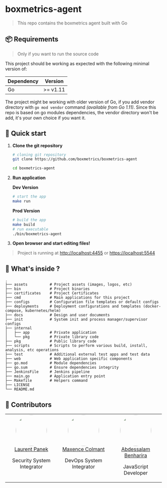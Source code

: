 # boxmetrics-agent

> This repo contains the boxmetrics agent built with Go

## 📦 Requirements

> Only if you want to run the source code

This project should be working as expected with the following minimal version of:

| Dependency | Version  |
| ---------- | :------: |
| Go         | >= v1.11 |

The project might be working with older version of Go, if you add vendor directory with `go mod vendor` command _(available from Go 1.11)_. Since this repo is based on go modules dependencies, the vendor directory won't be add, it's your own choice if you want it.

## 🚀 Quick start

1. **Clone the git repository**

   ```bash
   # cloning git repository
   git clone https://github.com/boxmetrics/boxmetrics-agent

   cd boxmetrics-agent
   ```

2. **Run application**

   **Dev Version**

   ```bash
   # start the app
   make run
   ```

   **Prod Version**

   ```bash
   # build the app
   make build
   # run executable
   ./bin/boxmetrics-agent
   ```

3. **Open browser and start editing files!**

> Project is running at <http://localhost:4455> or <https://localhost:5544>

## 🧐 What's inside ?

```text
.
├── assets          # Project assets (images, logos, etc)
├── bin             # Project binaries
├── certificates    # Project Certificates
├── cmd             # Main applications for this project
├── configs         # Configuration file templates or default configs
├── deployments     # Deployment configurations and templates (docker-compose, kubernetes/helm)
├── docs            # Design and user documents
├── init            # System init and process manager/supervisor configs
├── internal
│   ├── app         # Private application
│   └── pkg         # Private library code
├── pkg             # Public library code
├── scripts         # Scripts to perform various build, install, analysis, etc operations
├── test            # Additional external test apps and test data
├── web             # Web application specific components
├── go.mod          # Module dependencies
├── go.sum          # Ensure dependencies integrity
├── JenkinsFile     # Jenkins pipeline
├── main.go         # Application entry point
├── Makefile        # Helpers command
├── LICENSE
└── README.md
```

## 👥 Contributors

<table width="100%">
  <tbody width="100%">
    <tr width="100%">
      <td align="center" width="33.3333%" valign="top">
        <img style="border-radius: 50%;" width="100" height="100" src="https://github.com/Laurent-PANEK.png?s=100">
        <br>
        <a href="https://github.com/Laurent-PANEK">Laurent Panek</a>
        <p>Security System Integrator</p>
      </td>
     <td align="center" width="33.3333%" valign="top">
        <img style="border-radius: 50%;"  width="100" height="100" src="https://github.com/maxencecolmant.png?s=100">
        <br>
        <a href="https://github.com/maxencecolmant">Maxence Colmant</a>
        <p>DevOps System Integrator</p>
    </td>
          <td align="center" width="33.3333%" valign="top">
        <img style="border-radius: 50%;"  width="100" height="100" src="https://github.com/Abdessalam98.png?s=100">
        <br>
        <a href="https://github.com/Abdessalam98">Abdessalam Benharira</a>
        <p>JavaScript Developer</p>
      </td>
     </tr>
  </tbody>
</table>
